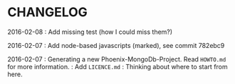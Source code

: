 CHANGELOG
=========

2016-02-08
:      Add missing test (how I could miss them?)

2016-02-07
:      Add node-based javascripts (marked), see commit 782ebc9

2016-02-07
:      Generating a new Phoenix-MongoDb-Project.
       Read `HOWTO.md` for more information.
:      Add `LICENCE.md`
:      Thinking about where to start from here.



